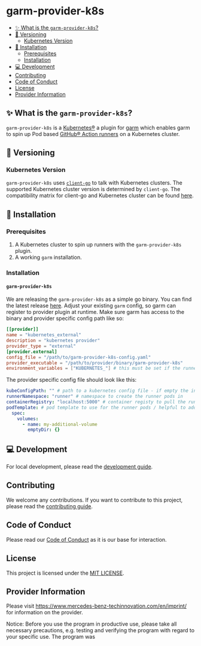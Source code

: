 <!-- SPDX-License-Identifier: MIT -->

# garm-provider-k8s

<!-- toc -->
- [✨ What is the <code>garm-provider-k8s</code>?](#-what-is-the-garm-provider-k8s)
- [🔀 Versioning](#-versioning)
  - [Kubernetes Version](#kubernetes-version)
- [🚀 Installation](#-installation)
  - [Prerequisites](#prerequisites)
  - [Installation](#installation)
- [💻 Development](#-development)
- [Contributing](#contributing)
- [Code of Conduct](#code-of-conduct)
- [License](#license)
- [Provider Information](#provider-information)
<!-- /toc -->

## ✨ What is the `garm-provider-k8s`?

`garm-provider-k8s` is a [Kubernetes®](https://kubernetes.io) a plugin for [garm](https://github.com/cloudbase/garm) which enables garm to spin up Pod based [GitHub® Action runners](https://docs.github.com/en/actions/using-github-hosted-runners/about-github-hosted-runners/about-github-hosted-runners) on a Kubernetes cluster.

## 🔀 Versioning

### Kubernetes Version

`garm-provider-k8s` uses [`client-go`](https://github.com/kubernetes/client-go) to talk with
Kubernetes clusters. The supported Kubernetes cluster version is determined by `client-go`.
The compatibility matrix for client-go and Kubernetes cluster can be found
[here](https://github.com/kubernetes/client-go#compatibility-matrix).

## 🚀 Installation

### Prerequisites

1. A Kubernetes cluster to spin up runners with the `garm-provider-k8s` plugin.
2. A working `garm` installation.

### Installation

#### `garm-provider-k8s`

We are releasing the `garm-provider-k8s` as a simple go binary. You can find the latest release [here](https://github.com/mercedes-benz/garm-provider-k8s/releases).
Adjust your existing `garm` config, so garm can register to provider plugin at runtime. Make sure garm has access to the binary and provider specific config path like so:

```toml
[[provider]]
name = "kubernetes_external"
description = "kubernetes provider"
provider_type = "external"
[provider.external]
config_file = "/path/to/garm-provider-k8s-config.yaml"
provider_executable = "/path/to/provider/binary/garm-provider-k8s"
environment_variables = ["KUBERNETES_"] # this must be set if the runner-pods should run in the same cluster as garm itself is running and the attached serviceaccount should be used to create pods and the runner namespace
```

The provider specific config file should look like this:
```yaml
kubeConfigPath: "" # path to a kubernetes config file - if empty the in cluster config will be used
runnerNamespace: "runner" # namespace to create the runner pods in
containerRegistry: "localhost:5000" # container registy to pull the runner image from
podTemplate: # pod template to use for the runner pods / helpful to add sidecar containers
  spec:
    volumes:
      - name: my-additional-volume
        emptyDir: {}
```

## 💻 Development

For local development, please read the [development guide](DEVELOPMENT.md).

## Contributing

We welcome any contributions.
If you want to contribute to this project, please read the [contributing guide](CONTRIBUTING.md).

## Code of Conduct

Please read our [Code of Conduct](https://github.com/mercedes-benz/foss/blob/master/CODE_OF_CONDUCT.md) as it is our base for interaction.

## License

This project is licensed under the [MIT LICENSE](LICENSE).

## Provider Information

Please visit <https://www.mercedes-benz-techinnovation.com/en/imprint/> for information on the provider.

Notice: Before you use the program in productive use, please take all necessary precautions,
e.g. testing and verifying the program with regard to your specific use.
The program was 
